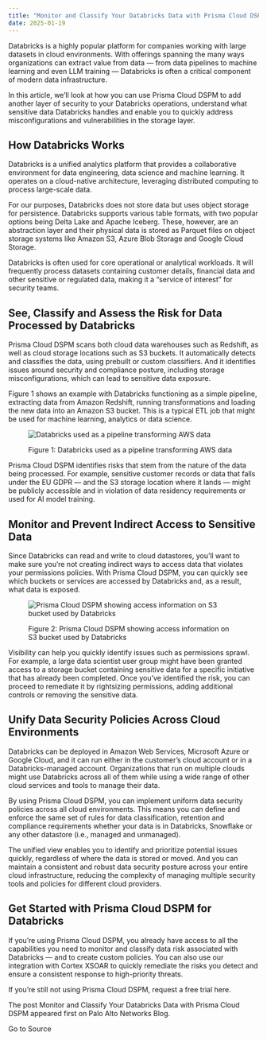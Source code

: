 ```yaml
---
title: "Monitor and Classify Your Databricks Data with Prisma Cloud DSPM"
date: 2025-01-19
---
```


Databricks is a highly popular platform for companies working with large datasets in cloud environments. With offerings spanning the many ways organizations can extract value from data — from data pipelines to machine learning and even LLM training — Databricks is often a critical component of modern data infrastructure.

In this article, we’ll look at how you can use Prisma Cloud DSPM to add another layer of security to your Databricks operations, understand what sensitive data Databricks handles and enable you to quickly address misconfigurations and vulnerabilities in the storage layer.

## How Databricks Works

Databricks is a unified analytics platform that provides a collaborative environment for data engineering, data science and machine learning. It operates on a cloud-native architecture, leveraging distributed computing to process large-scale data.

For our purposes, Databricks does not store data but uses object storage for persistence. Databricks supports various table formats, with two popular options being Delta Lake and Apache Iceberg. These, however, are an abstraction layer and their physical data is stored as Parquet files on object storage systems like Amazon S3, Azure Blob Storage and Google Cloud Storage.

Databricks is often used for core operational or analytical workloads. It will frequently process datasets containing customer details, financial data and other sensitive or regulated data, making it a “service of interest” for security teams.

## See, Classify and Assess the Risk for Data Processed by Databricks

Prisma Cloud DSPM scans both cloud data warehouses such as Redshift, as well as cloud storage locations such as S3 buckets. It automatically detects and classifies the data, using prebuilt or custom classifiers. And it identifies issues around security and compliance posture, including storage misconfigurations, which can lead to sensitive data exposure.

Figure 1 shows an example with Databricks functioning as a simple pipeline, extracting data from Amazon Redshift, running transformations and loading the new data into an Amazon S3 bucket. This is a typical ETL job that might be used for machine learning, analytics or data science.

<figure>

![Databricks used as a pipeline transforming AWS data](https://www.paloaltonetworks.com/blog/wp-content/uploads/2024/12/word-image-332595-1.jpeg)

<figcaption>

Figure 1: Databricks used as a pipeline transforming AWS data

</figcaption>

</figure>

Prisma Cloud DSPM identifies risks that stem from the nature of the data being processed. For example, sensitive customer records or data that falls under the EU GDPR — and the S3 storage location where it lands — might be publicly accessible and in violation of data residency requirements or used for AI model training.

## Monitor and Prevent Indirect Access to Sensitive Data

Since Databricks can read and write to cloud datastores, you’ll want to make sure you’re not creating indirect ways to access data that violates your permissions policies. With Prisma Cloud DSPM, you can quickly see which buckets or services are accessed by Databricks and, as a result, what data is exposed.

<figure>

![Prisma Cloud DSPM showing access information on S3 bucket used by Databricks](https://www.paloaltonetworks.com/blog/wp-content/uploads/2024/12/word-image-332595-2.jpeg)

<figcaption>

Figure 2: Prisma Cloud DSPM showing access information on S3 bucket used by Databricks

</figcaption>

</figure>

Visibility can help you quickly identify issues such as permissions sprawl. For example, a large data scientist user group might have been granted access to a storage bucket containing sensitive data for a specific initiative that has already been completed. Once you’ve identified the risk, you can proceed to remediate it by rightsizing permissions, adding additional controls or removing the sensitive data.

## Unify Data Security Policies Across Cloud Environments

Databricks can be deployed in Amazon Web Services, Microsoft Azure or Google Cloud, and it can run either in the customer’s cloud account or in a Databricks-managed account. Organizations that run on multiple clouds might use Databricks across all of them while using a wide range of other cloud services and tools to manage their data.

By using Prisma Cloud DSPM, you can implement uniform data security policies across all cloud environments. This means you can define and enforce the same set of rules for data classification, retention and compliance requirements whether your data is in Databricks, Snowflake or any other datastore (i.e., managed and unmanaged).

The unified view enables you to identify and prioritize potential issues quickly, regardless of where the data is stored or moved. And you can maintain a consistent and robust data security posture across your entire cloud infrastructure, reducing the complexity of managing multiple security tools and policies for different cloud providers.

## Get Started with Prisma Cloud DSPM for Databricks

If you’re using Prisma Cloud DSPM, you already have access to all the capabilities you need to monitor and classify data risk associated with Databricks — and to create custom policies. You can also use our integration with Cortex XSOAR to quickly remediate the risks you detect and ensure a consistent response to high-priority threats.

If you’re still not using Prisma Cloud DSPM, request a free trial here.

The post Monitor and Classify Your Databricks Data with Prisma Cloud DSPM appeared first on Palo Alto Networks Blog.

Go to Source
